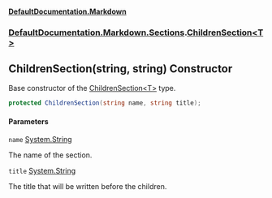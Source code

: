 #### [DefaultDocumentation\.Markdown](../../../../index.md 'index')
### [DefaultDocumentation\.Markdown\.Sections](../../../../index.md#DefaultDocumentation.Markdown.Sections 'DefaultDocumentation\.Markdown\.Sections').[ChildrenSection&lt;T&gt;](index.md 'DefaultDocumentation\.Markdown\.Sections\.ChildrenSection\<T\>')

## ChildrenSection\(string, string\) Constructor

Base constructor of the [ChildrenSection&lt;T&gt;](index.md 'DefaultDocumentation\.Markdown\.Sections\.ChildrenSection\<T\>') type\.

```csharp
protected ChildrenSection(string name, string title);
```
#### Parameters

<a name='DefaultDocumentation.Markdown.Sections.ChildrenSection_T_.ChildrenSection(string,string).name'></a>

`name` [System\.String](https://learn.microsoft.com/en-us/dotnet/api/system.string 'System\.String')

The name of the section\.

<a name='DefaultDocumentation.Markdown.Sections.ChildrenSection_T_.ChildrenSection(string,string).title'></a>

`title` [System\.String](https://learn.microsoft.com/en-us/dotnet/api/system.string 'System\.String')

The title that will be written before the children\.